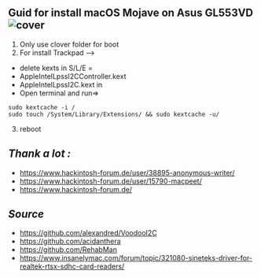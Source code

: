**Guid for install macOS Mojave on Asus GL553VD**
![cover](https://raw.githubusercontent.com/MohammadtaghiFarkhondekar/macOS-Mojave-For-Asus-ROG-GL553VD/master/cover.jpg)
----------------------------------------------
1. Only use clover folder for boot 
2.  For install Trackpad -->
- delete kexts in S/L/E =
- AppleIntelLpssI2CController.kext 
- AppleIntelLpssI2C.kext in 
- Open terminal and run=> 
```
sudo kextcache -i /
sudo touch /System/Library/Extensions/ && sudo kextcache -u/
```
3. reboot


*Thank a lot :*
----------------------------------------------
- https://www.hackintosh-forum.de/user/38895-anonymous-writer/
- https://www.hackintosh-forum.de/user/15790-macpeet/
- https://www.hackintosh-forum.de/

*Source*
----------------------------------------------
- https://github.com/alexandred/VoodooI2C
- https://github.com/acidanthera
- https://github.com/RehabMan
- https://www.insanelymac.com/forum/topic/321080-sineteks-driver-for-realtek-rtsx-sdhc-card-readers/
